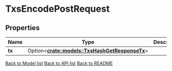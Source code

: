 # TxsEncodePostRequest

## Properties

Name | Type | Description | Notes
------------ | ------------- | ------------- | -------------
**tx** | Option<[**crate::models::TxsHashGetResponseTx**](_txs__hash__get_response_tx.md)> |  | [optional]

[Back to Model list](../README.md#documentation-for-models) [Back to API list](../README.md#documentation-for-api-endpoints) [Back to README](../README.md)


